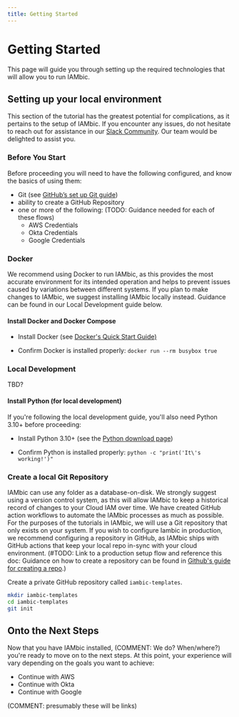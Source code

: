 ```yaml
---
title: Getting Started
---
```


# Getting Started

This page will guide you through setting up the required technologies that will allow you to run IAMbic. 

## Setting up your local environment

This section of the tutorial has the greatest potential for complications, as it pertains to the setup of IAMbic. If you encounter any issues, do not hesitate to reach out for assistance in our [Slack Community](https://communityinviter.com/apps/noqcommunity/noq). Our team would be delighted to assist you.

### Before You Start

Before proceeding you will need to have the following configured, and know the basics of using them:

- Git (see [GitHub’s set up Git guide](https://help.github.com/en/github/getting-started-with-github/set-up-git))
- ability to create a GitHub Repository
- one or more of the following: (TODO: Guidance needed for each of these flows)
  - AWS Credentials
  - Okta Credentials
  - Google Credentials


### Docker

We recommend using Docker to run IAMbic, as this provides the most accurate environment for its intended operation and helps to prevent issues caused by variations between different systems. If you plan to make changes to IAMbic, we suggest installing IAMbic locally instead. Guidance can be found in our Local Development guide below.

#### Install Docker and Docker Compose

- Install Docker (see [Docker&#39;s Quick Start Guide)](https://docs.docker.com/desktop/get-started/)

- Confirm Docker is installed properly:
`docker run --rm busybox true`

### Local Development
TBD?

#### Install Python (for local development)

If you're following the local development guide, you'll also need Python 3.10+ before proceeding:

- Install Python 3.10+ (see the [Python download page](https://www.python.org/downloads/))

- Confirm Python is installed properly:
`python -c "print('It\'s working!')"`

### Create a local Git Repository

IAMbic can use any folder as a database-on-disk. We strongly suggest using a version control system, as this will allow IAMbic to keep a historical record of changes to your Cloud IAM over time. We have created GitHub action workflows to automate the IAMbic processes as much as possible. For the purposes of the tutorials in IAMbic, we will use a Git repository that only exists on your system. If you wish to configure Iambic in production, we recommend configuring a repository in GitHub, as IAMbic ships with GitHub actions that keep your local repo in-sync with your cloud environment. (#TODO: Link to a production setup flow and reference this doc: Guidance on how to create a repository can be found in [Github&#39;s guide for creating a repo](https://docs.github.com/en/get-started/quickstart/create-a-repo).)

Create a private GitHub repository called `iambic-templates`.

```bash
mkdir iambic-templates
cd iambic-templates
git init
```

## Onto the Next Steps

Now that you have IAMbic installed, (COMMENT: We do? When/where?) you're ready to move on to the next steps. At this point, your experience will vary depending on the goals you want to achieve:

- Continue with AWS
- Continue with Okta
- Continue with Google
  
(COMMENT: presumably these will be links)